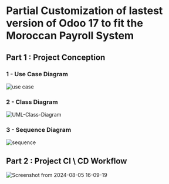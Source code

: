 # Partial Customization of lastest version of Odoo 17 to fit the Moroccan Payroll System 

## Part 1 : Project Conception 

### 1 - Use Case Diagram 

![use case](https://github.com/user-attachments/assets/30864045-4f56-4826-9694-e028ccfec480)

### 2 - Class Diagram

![UML-Class-Diagram](https://github.com/user-attachments/assets/ba421d87-3596-4d5d-9047-998ecf23c104)

### 3 - Sequence Diagram 

![sequence](https://github.com/user-attachments/assets/c24a7473-552c-43de-9e8d-c3fca0f30893)

## Part 2 :  Project CI \ CD Workflow

![Screenshot from 2024-08-05 16-09-19](https://github.com/user-attachments/assets/e843f2de-286c-43f4-99b1-62a9ad0888cd)

